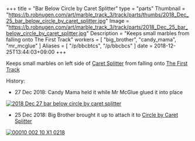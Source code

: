 +++
title = "Bar Below Circle by Caret Splitter"
type = "parts"
Thumbnail = "https://b.robnugen.com/art/marble_track_3/track/parts/thumbs/2018_Dec_25_bar_below_circle_by_caret_splitter.jpg"
Image = "https://b.robnugen.com/art/marble_track_3/track/parts/2018_Dec_25_bar_below_circle_by_caret_splitter.jpg"
Description = "Keeps small marbles from falling onto The First Track"
workers = [
    "big_brother",
    "candy_mama",
    "mr_mcglue"
]
Aliases = [
    "/p/bbcbtcs",
    "/p/bbcbcs"
]
date = 2018-12-25T13:44:03+09:00
+++

Keeps small marbles on left side of [Caret Splitter](/p/cs) from falling onto [The First Track](/p/tft)

History:

* 27 Dec 2018: Candy Mama held it while Mr McGlue glued it into place

[![2018 Dec 27 bar below circle by caret splitter](//b.robnugen.com/art/marble_track_3/construction/2018/thumbs/2018_Dec_27_bar_below_circle_by_caret_splitter.jpg)](//b.robnugen.com/art/marble_track_3/construction/2018/2018_Dec_27_bar_below_circle_by_caret_splitter.jpg)

* 25 Dec 2018: Big Brother brought it up to attach it to [Circle by Caret Splitter](/p/cbtcs/)

[![00010 002 10 X1 0218](//b.robnugen.com/art/marble_track_3/frames/2018/thumbs/00010_002_10_X1_0218.jpg)](//b.robnugen.com/art/marble_track_3/frames/2018/00010_002_10_X1_0218.jpg)
